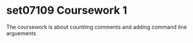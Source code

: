 # set07109 Coursework 1
The coursework is about countimg comments and adding command line arguements

